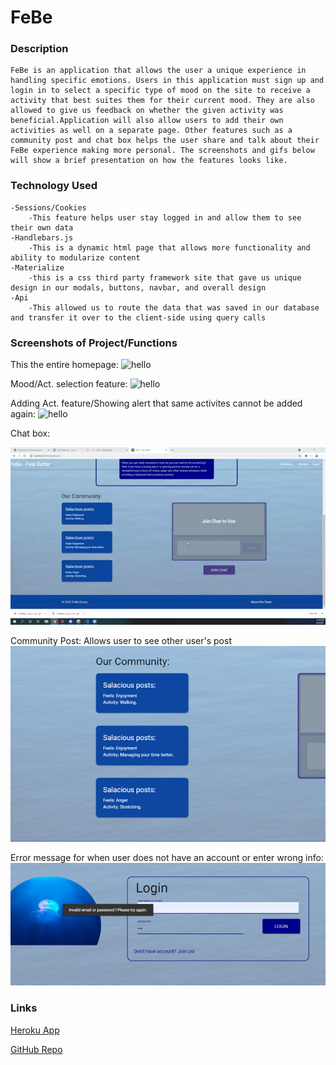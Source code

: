 # FeBe

### Description

```
FeBe is an application that allows the user a unique experience in handling specific emotions. Users in this application must sign up and login in to select a specific type of mood on the site to receive a activity that best suites them for their current mood. They are also allowed to give us feedback on whether the given activity was beneficial.Application will also allow users to add their own activities as well on a separate page. Other features such as a community post and chat box helps the user share and talk about their FeBe experience making more personal. The screenshots and gifs below will show a brief presentation on how the features looks like.
```

### Technology Used

```
-Sessions/Cookies
    -This feature helps user stay logged in and allow them to see their own data
-Handlebars.js
    -This is a dynamic html page that allows more functionality and ability to modularize content
-Materialize
    -this is a css third party framework site that gave us unique design in our modals, buttons, navbar, and overall design
-Api
    -This allowed us to route the data that was saved in our database and transfer it over to the client-side using query calls

```

### Screenshots of Project/Functions

This the entire homepage:
![hello](public\images\hompage.gif)

Mood/Act. selection feature:
![hello](public\images\updatedmoodact.gif)

Adding Act. feature/Showing alert that same activites cannot be added again:
![hello](public\images\updatedact.gif)

Chat box:

![hello](public\images\chat.gif)

Community Post: Allows user to see other user's post
![hello](public\images\Community.png)

Error message for when user does not have an account or enter wrong info:
![hello](public\images\error.png)

### Links

[Heroku App]("https://febe.herokuapp.com/")

[GitHub Repo]("https://github.com/perez-rob/Project-2")
